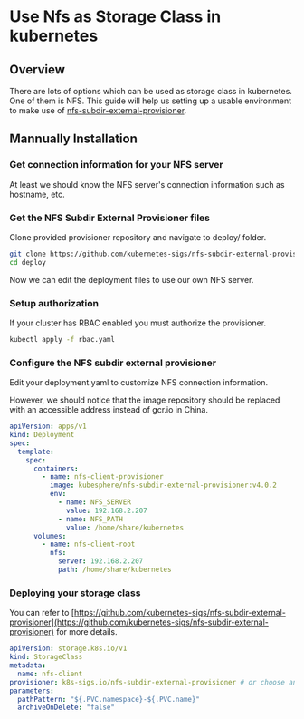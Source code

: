 # Use Nfs as Storage Class in kubernetes

## Overview

There are lots of options which can be used as storage class in kubernetes. One of them is NFS. This guide will help us setting up a usable environment to make use of [nfs-subdir-external-provisioner](https://github.com/kubernetes-sigs/nfs-subdir-external-provisioner/).

## Mannually Installation

### Get connection information for your NFS server

At least we should know the NFS server's connection information such as hostname, etc.

### Get the NFS Subdir External Provisioner files

Clone provided provisioner repository and navigate to deploy/ folder.

```bash
git clone https://github.com/kubernetes-sigs/nfs-subdir-external-provisioner/
cd deploy
```

Now we can edit the deployment files to use our own NFS server.

### Setup authorization

If your cluster has RBAC enabled you must authorize the provisioner.

```bash
kubectl apply -f rbac.yaml
```

### Configure the NFS subdir external provisioner

Edit your deployment.yaml to customize NFS connection information.

However, we should notice that the image repository should be replaced with an accessible address instead of gcr.io in China.

```yaml
apiVersion: apps/v1
kind: Deployment
spec:
  template:
    spec:
      containers:
        - name: nfs-client-provisioner
          image: kubesphere/nfs-subdir-external-provisioner:v4.0.2
          env:
            - name: NFS_SERVER
              value: 192.168.2.207
            - name: NFS_PATH
              value: /home/share/kubernetes
      volumes:
        - name: nfs-client-root
          nfs:
            server: 192.168.2.207
            path: /home/share/kubernetes
```

### Deploying your storage class

You can refer to [https://github.com/kubernetes-sigs/nfs-subdir-external-provisioner](https://github.com/kubernetes-sigs/nfs-subdir-external-provisioner) for more details.

```yaml
apiVersion: storage.k8s.io/v1
kind: StorageClass
metadata:
  name: nfs-client
provisioner: k8s-sigs.io/nfs-subdir-external-provisioner # or choose another name, must match deployment's env PROVISIONER_NAME'
parameters:
  pathPattern: "${.PVC.namespace}-${.PVC.name}"
  archiveOnDelete: "false"
```
